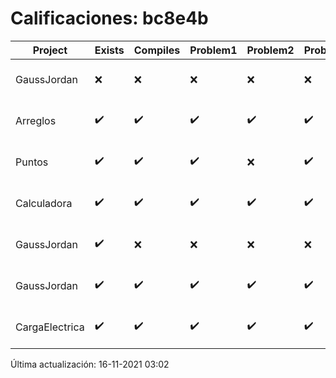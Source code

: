 # Calificaciones: bc8e4b
|Project|Exists|Compiles|Problem1|Problem2|Problem3|Extra|CommitHash|CommitDate|CheckDate|Comments|DueDate|Grade|
|-|-|-|-|-|-|-|-|-|-|-|-|-|
|GaussJordan|❌|❌|❌|❌|❌|❌|NA|NA|16-11-2021 03:02:45|No se encontró el archivo en PracticasComputacionI/GaussJordan/GaussJordan.cpp|01-10-2021 21:00:00|5.0|
|Arreglos|✔️|✔️|✔️|✔️|✔️|✔️|c2d30ca9fbbfdf43368cd4ced3371abe2d595ef4|24-09-2021 19:18:32|24-09-2021 19:43:17|nan|24-09-2021 21:00:00|10.0|
|Puntos|✔️|✔️|✔️|❌|✔️|❌|f4e6baa78a1cb7788871c5b36bf8651185205654|17-10-2021 18:28:57|17-10-2021 19:03:06|No aplica correctamente la rotación-No hace correctamente la rotación con ángulos negativos|15-10-2021 21:00:00|8.166666666666668|
|Calculadora|✔️|✔️|✔️|✔️|✔️|❌|45ba456b2d46873c630807d627256f717db2ec13|17-09-2021 13:54:00|17-09-2021 14:11:19|No sale con código diferente de cero con división entre cero|17-09-2021 21:00:00|10.0|
|GaussJordan|✔️|❌|❌|❌|❌|❌|e7bb81a55d7326a1eb822ea25f978a98a4438b33|14-10-2021 19:30:46|14-10-2021 21:13:10|Tu código no compila|01-10-2021 21:00:00|5.0|
|GaussJordan|✔️|✔️|✔️|✔️|✔️|✔️|37a34cb64a8f7e5b396cf85be786844e3a957e9d|14-10-2021 17:47:37|14-10-2021 18:15:47|nan|01-10-2021 21:00:00|5.0|
|CargaElectrica|✔️|✔️|✔️|✔️|✔️|❌|7c8810417369875eedd2db407faa8f1b6c6541e7|12-11-2021 23:43:40|13-11-2021 01:36:01|No calcula correctamente la carga de la molécula|08-11-2021 21:00:00|8.0|

Última actualización: 16-11-2021 03:02